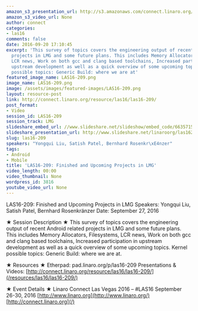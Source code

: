 ```yaml
---
amazon_s3_presentation_url: http://s3.amazonaws.com/connect.linaro.org/las16/Presentations/Tuesday/LAS16-209%20-%20Finished%20and%20Upcoming%20Projects%20in%20LMG.pdf
amazon_s3_video_url: None
author: connect
categories:
- las16
comments: false
date: 2016-09-20 17:10:45
excerpt: 'This survey of topics covers the engineering output of recent Android related
  projects in LMG and some future plans. This includes Memory Allocators, Filesystems,
  LCR news, Work on both gcc and clang based toolchains, Increased participation in
  upstream development as well as a quick overview of some upcoming topics. Kernel
  possible topics: Generic Build: where we are at'
featured_image_name: LAS16-209.png
image_name: LAS16-209.png
image: /assets/images/featured-images/LAS16-209.png
layout: resource-post
link: http://connect.linaro.org/resource/las16/las16-209/
post_format:
- Video
session_id: LAS16-209
session_track: LMG
slideshare_embed_url: //www.slideshare.net/slideshow/embed_code/66357156
slideshare_presentation_url: http://www.slideshare.net/linaroorg/las16209-finished-and-upcoming-projects-in-lmg
slug: las16-209
speakers: "Yongqui Liu, Satish Patel, Bernhard Rosenkr\xE4nzer"
tags:
- Android
- Mobile
title: 'LAS16-209: Finished and Upcoming Projects in LMG'
video_length: 00:00
video_thumbnail: None
wordpress_id: 3816
youtube_video_url: None
---
```


LAS16-209: Finished and Upcoming Projects in LMG
Speakers: Yongqui Liu, Satish Patel, Bernhard Rosenkränzer
Date: September 27, 2016

★ Session Description ★
This survey of topics covers the engineering output of recent Android related projects in LMG and some future plans. This includes Memory Allocators, Filesystems, LCR news, Work on both gcc and clang based toolchains, Increased participation in upstream development as well as a quick overview of some upcoming topics. Kernel possible topics: Generic Build: where we are at.

★ Resources ★
Etherpad: pad.linaro.org/p/las16-209
Presentations & Videos: [http://connect.linaro.org/resource/las16/las16-209/](/resources/las16/las16-209/)

★ Event Details ★
Linaro Connect Las Vegas 2016 – #LAS16
September 26-30, 2016
[http://www.linaro.org](http://www.linaro.org/)
[http://connect.linaro.org](/)
